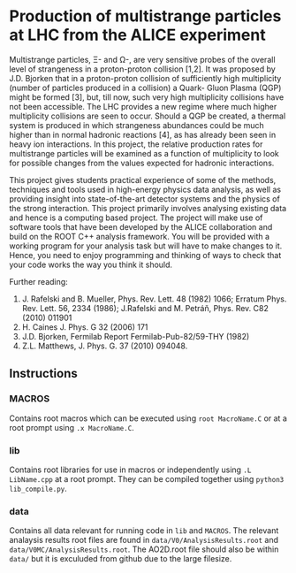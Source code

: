 # Production of multistrange particles at LHC from the ALICE experiment

Multistrange particles, Ξ- and Ω-, are very sensitive probes of the overall level of strangeness in a proton-proton collision [1,2]. It was proposed by J.D. Bjorken that in a proton-proton collision of sufficiently high multiplicity (number of particles produced in a collision) a Quark- Gluon Plasma (QGP) might be formed [3], but, till now, such very high multiplicity collisions have not been accessible. The LHC provides a new regime where much higher multiplicity collisions are seen to occur. Should a QGP be created, a thermal system is produced in which strangeness abundances could be much higher than in normal hadronic reactions [4], as has already been seen in heavy ion interactions. In this project, the relative production rates for multistrange particles will be examined as a function of multiplicity to look for possible changes from the values expected for hadronic interactions.

This project gives students practical experience of some of the methods, techniques and tools used in high-energy physics data analysis, as well as providing insight into state-of-the-art detector systems and the physics of the strong interaction. This project primarily involves analysing existing data and hence is a computing based project. The project will make use of software tools that have been developed by the ALICE collaboration and build on the ROOT C++ analysis framework. You will be provided with a working program for your analysis task but will have to make changes to it. Hence, you need to enjoy programming and thinking of ways to check that your code works the way you think it should.

Further reading:

1. J. Rafelski and B. Mueller, Phys. Rev. Lett. 48 (1982) 1066; Erratum Phys. Rev. Lett. 56, 2334 (1986); J.Rafelski and M. Petráň, Phys. Rev. C82 (2010) 011901
2. H. Caines J. Phys. G 32 (2006) 171
3. J.D. Bjorken, Fermilab Report Fermilab-Pub-82/59-THY (1982)
4. Z.L. Matthews, J. Phys. G. 37 (2010) 094048.


## Instructions

### MACROS
Contains root macros which can be executed using `root MacroName.C` or at a root prompt using `.x MacroName.C`.

### lib
Contains root libraries for use in macros or independently using `.L LibName.cpp` at a root prompt. They can be compiled together using `python3 lib_compile.py`.

### data
Contains all data relevant for running code in `lib` and `MACROS`. The relevant analaysis results root files are found in `data/V0/AnalysisResults.root` and `data/V0MC/AnalysisResults.root`. The AO2D.root file should also be within `data/` but it is exculuded from github due to the large filesize.